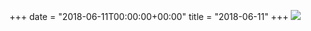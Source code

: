 +++
date = "2018-06-11T00:00:00+00:00"
title = "2018-06-11"
+++
<img class="img-fluid" src="/2018-06-11.jpg" />

